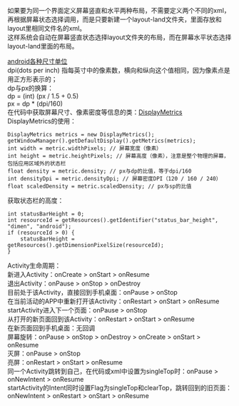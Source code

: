 如果要为同一个界面定义屏幕竖直和水平两种布局，不需要定义两个不同的xml，再根据屏幕状态选择调用，而是只要新建一个layout-land文件夹，里面存放和layout里相同文件名的xml。<br>
这样系统会自动在屏幕竖直状态选择layout文件夹的布局，而在屏幕水平状态选择layout-land里面的布局。

[android各种尺寸单位](http://colobu.com/2015/03/10/android-dimension-units/)<br>
dpi(dots per inch) 指每英寸中的像素数，横向和纵向这个值相同，因为像素点是用正方形表示的；<br>
dp与px的换算：<br>
dp = (int) (px / 1.5 + 0.5)<br>
px = dp * (dpi/160)<br>
在代码中获取屏幕尺寸、像素密度等信息的类：[DisplayMetrics](http://developer.android.com/intl/zh-cn/reference/android/util/DisplayMetrics.html)<br>
DisplayMetrics的使用：<br>

    DisplayMetrics metrics = new DisplayMetrics();
    getWindowManager().getDefaultDisplay().getMetrics(metrics);
    int width = metric.widthPixels; // 屏幕宽度（像素）  
    int height = metric.heightPixels; // 屏幕高度（像素），注意是整个物理的屏幕，包括应用区域外的状态栏  
    float density = metric.density; // px与dp的比值，等于dpi/160  
    int densityDpi = metric.densityDpi; // 屏幕密度DPI（120 / 160 / 240）
    float scaledDensity = metric.scaledDensity; // px与sp的比值
    
获取状态栏的高度：<br>

    int statusBarHeight = 0;
    int resourceId = getResources().getIdentifier("status_bar_height", "dimen", "android");
    if (resourceId > 0) {
        statusBarHeight = getResources().getDimensionPixelSize(resourceId);
    }
       
Activity生命周期：<br>
新进入Activity：onCreate > onStart > onResume <br>
退出Activity：onPause > onStop > onDestroy <br>
目前处于该Activity，直接回到手机桌面：onPause > onStop <br>
在当前活动的APP中重新打开该Activity：onRestart > onStart > onResume <br>
startActivity进入下一个页面：onPause > onStop <br>
从打开的新页面回到该Activity：onRestart > onStart > onResume <br>
在新页面回到手机桌面：无回调 <br>
屏幕旋转：onPause > onStop > onDestroy > onCreate > onStart > onResume <br>
灭屏：onPause > onStop <br>
亮屏：onRestart > onStart > onResume <br>
同一个Activity跳转到自己，在代码或xml中设置为singleTop时：onPause > onNewIntent > onResume <br>
startActivity的Intent同时设置Flag为singleTop和clearTop，跳转回到的旧页面：onNewIntent > onRestart > onStart > onResume <br>
